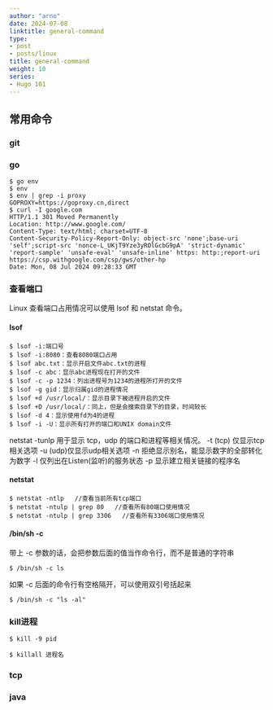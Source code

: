 ```yaml
---
author: "arno"
date: 2024-07-08
linktitle: general-command
type:
- post
- posts/linux
title: general-command
weight: 10
series:
- Hugo 101
---
```



## 常用命令

### git

### go

```
$ go env
$ env
$ env | grep -i proxy
GOPROXY=https://goproxy.cn,direct
$ curl -I google.com
HTTP/1.1 301 Moved Permanently
Location: http://www.google.com/
Content-Type: text/html; charset=UTF-8
Content-Security-Policy-Report-Only: object-src 'none';base-uri 'self';script-src 'nonce-L_UKjT9Yze3yROlGcbG9pA' 'strict-dynamic' 'report-sample' 'unsafe-eval' 'unsafe-inline' https: http:;report-uri https://csp.withgoogle.com/csp/gws/other-hp
Date: Mon, 08 Jul 2024 09:28:33 GMT

```

### 查看端口
Linux 查看端口占用情况可以使用 lsof 和 netstat 命令。
#### lsof
```
$ lsof -i:端口号
$ lsof -i:8080：查看8080端口占用
$ lsof abc.txt：显示开启文件abc.txt的进程
$ lsof -c abc：显示abc进程现在打开的文件
$ lsof -c -p 1234：列出进程号为1234的进程所打开的文件
$ lsof -g gid：显示归属gid的进程情况
$ lsof +d /usr/local/：显示目录下被进程开启的文件
$ lsof +D /usr/local/：同上，但是会搜索目录下的目录，时间较长
$ lsof -d 4：显示使用fd为4的进程
$ lsof -i -U：显示所有打开的端口和UNIX domain文件
```
netstat -tunlp 用于显示 tcp，udp 的端口和进程等相关情况。
-t (tcp) 仅显示tcp相关选项
-u (udp)仅显示udp相关选项
-n 拒绝显示别名，能显示数字的全部转化为数字
-l 仅列出在Listen(监听)的服务状态
-p 显示建立相关链接的程序名
#### netstat
```
$ netstat -ntlp   //查看当前所有tcp端口
$ netstat -ntulp | grep 80   //查看所有80端口使用情况
$ netstat -ntulp | grep 3306   //查看所有3306端口使用情况
```

#### /bin/sh -c
带上 -c 参数的话，会把参数后面的值当作命令行，而不是普通的字符串
```
$ /bin/sh -c ls
```
如果 -c 后面的命令行有空格隔开，可以使用双引号括起来
```
$ /bin/sh -c "ls -al"
```

### kill进程
```
$ kill -9 pid

$ killall 进程名
```
### tcp

### java